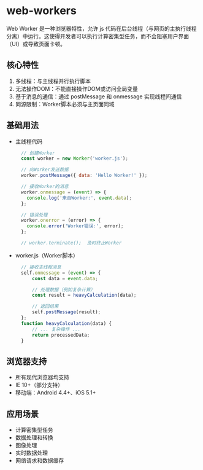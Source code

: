 # web-workers
Web Worker 是一种浏览器特性，允许 js 代码在后台线程（与网页的主执行线程分离）中运行。这使得开发者可以执行计算密集型任务，而不会阻塞用户界面（UI）或导致页面卡顿。

## 核心特性
1. 多线程：与主线程并行执行脚本
2. 无法操作DOM：不能直接操作DOM或访问全局变量
3. 基于消息的通信：通过 postMessage 和 onmessage 实现线程间通信
4. 同源限制：Worker脚本必须与主页面同域

## 基础用法
* 主线程代码
  ```js
    // 创建Worker  
    const worker = new Worker('worker.js');  

    // 向Worker发送数据  
    worker.postMessage({ data: 'Hello Worker!' });  

    // 接收Worker的消息  
    worker.onmessage = (event) => {  
      console.log('来自Worker:', event.data);  
    };  

    // 错误处理  
    worker.onerror = (error) => {  
      console.error('Worker错误:', error);  
    };  

    // worker.terminate();  及时终止Worker
  ```
* worker.js（Worker脚本）
  ```js
    // 接收主线程消息  
    self.onmessage = (event) => {  
        const data = event.data;  

        // 处理数据（例如复杂计算）  
        const result = heavyCalculation(data);  

        // 返回结果  
        self.postMessage(result);  
    };  
    function heavyCalculation(data) {  
        // ... 复杂操作 ...  
        return processedData;  
    }  
  ```

## 浏览器支持
* 所有现代浏览器均支持
* IE 10+（部分支持）
* 移动端：Android 4.4+、iOS 5.1+

## 应用场景
* 计算密集型任务
* 数据处理和转换
* 图像处理
* 实时数据处理
* 网络请求和数据缓存
